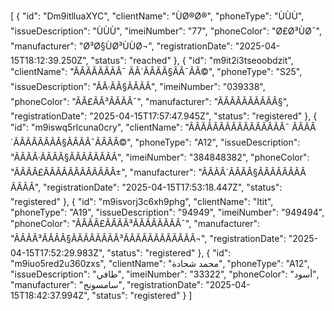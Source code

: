 [
  {
    "id": "Dm9itlluaXYC",
    "clientName": "ÙØ®Ø®",
    "phoneType": "ÙÙÙ",
    "issueDescription": "ÙÙÙ",
    "imeiNumber": "77",
    "phoneColor": "Ø£Ø³ÙØ¯",
    "manufacturer": "Ø³Ø§ÙØ³ÙÙØ¬",
    "registrationDate": "2025-04-15T18:12:39.250Z",
    "status": "reached"
  },
  {
    "id": "m9it2i3tseoobdzit",
    "clientName": "ÃÂÃÂ­ÃÂÃÂ¯ ÃÂ´ÃÂ­ÃÂ§ÃÂ¯ÃÂ©",
    "phoneType": "S25",
    "issueDescription": "ÃÂ·ÃÂ§ÃÂÃÂ",
    "imeiNumber": "039338",
    "phoneColor": "ÃÂ£ÃÂ³ÃÂÃÂ¯",
    "manufacturer": "ÃÂÃÂÃÂÃÂÃÂ§",
    "registrationDate": "2025-04-15T17:57:47.945Z",
    "status": "registered"
  },
  {
    "id": "m9iswq5rlcuna0cry",
    "clientName": "ÃÂÃÂÃÂÃÂ­ÃÂÃÂÃÂÃÂ¯ ÃÂÃÂ´ÃÂÃÂ­ÃÂÃÂ§ÃÂÃÂ¯ÃÂÃÂ©",
    "phoneType": "A12",
    "issueDescription": "ÃÂÃÂ·ÃÂÃÂ§ÃÂÃÂÃÂÃÂ",
    "imeiNumber": "384848382",
    "phoneColor": "ÃÂÃÂ£ÃÂÃÂ­ÃÂÃÂÃÂÃÂ±",
    "manufacturer": "ÃÂÃÂ´ÃÂÃÂ§ÃÂÃÂÃÂÃÂÃÂÃÂ",
    "registrationDate": "2025-04-15T17:53:18.447Z",
    "status": "registered"
  },
  {
    "id": "m9isvorj3c6xh9phg",
    "clientName": "Itit",
    "phoneType": "A19",
    "issueDescription": "94949",
    "imeiNumber": "949494",
    "phoneColor": "ÃÂÃÂ£ÃÂÃÂ³ÃÂÃÂÃÂÃÂ¯",
    "manufacturer": "ÃÂÃÂ³ÃÂÃÂ§ÃÂÃÂÃÂÃÂ³ÃÂÃÂÃÂÃÂÃÂÃÂ¬",
    "registrationDate": "2025-04-15T17:52:29.983Z",
    "status": "registered"
  },
  {
    "id": "m9iuo5red2u360zxs",
    "clientName": "محمد شحادة",
    "phoneType": "A12",
    "issueDescription": "طافي",
    "imeiNumber": "33322",
    "phoneColor": "أسود",
    "manufacturer": "سامسونج",
    "registrationDate": "2025-04-15T18:42:37.994Z",
    "status": "registered"
  }
]